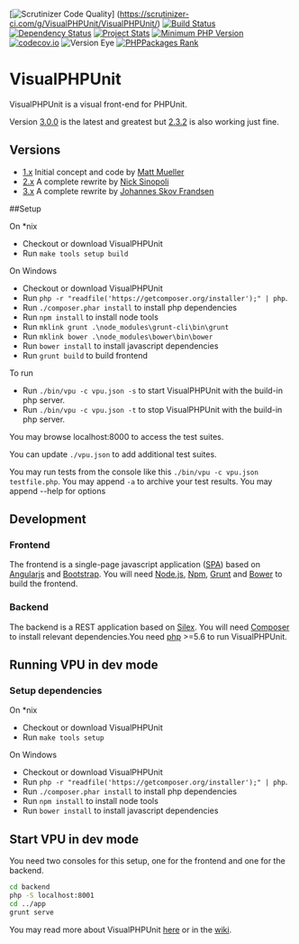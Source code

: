 [![Scrutinizer Code Quality](https://scrutinizer-ci.com/g/VisualPHPUnit/VisualPHPUnit/badges/quality-score.png)]
(https://scrutinizer-ci.com/g/VisualPHPUnit/VisualPHPUnit/)
[![Build Status](https://travis-ci.org/VisualPHPUnit/VisualPHPUnit.svg)](https://travis-ci.org/VisualPHPUnit/VisualPHPUnit)
[![Dependency Status](https://www.versioneye.com/user/projects/55f547b3a4155f00090005b5/badge.svg?style=flat)](https://www.versioneye.com/user/projects/55f547b3a4155f00090005b5)
[![Project Stats](https://www.openhub.net/p/VisualPHPUnit/widgets/project_thin_badge.gif)](https://www.openhub.net/p/VisualPHPUnit)
[![Minimum PHP Version](https://img.shields.io/badge/php-%3E%3D%205.6-8892BF.svg?style=flat-square)](https://php.net/)
[![codecov.io](http://codecov.io/github/VisualPHPUnit/VisualPHPUnit/coverage.svg)](http://codecov.io/github/VisualPHPUnit/VisualPHPUnit)
![Version Eye](http://php-eye.com/badge/visualphpunit/visualphpunit/tested.svg)
[![PHPPackages Rank](http://phppackages.org/p/visualphpunit/visualphpunit/badge/rank.svg)](http://phppackages.org/p/visualphpunit/visualphpunit)

# VisualPHPUnit

VisualPHPUnit is a visual front-end for PHPUnit.

Version [3.0.0](https://github.com/VisualPHPUnit/VisualPHPUnit/releases/tag/v3.0.0) is the latest and greatest but [2.3.2](https://github.com/VisualPHPUnit/VisualPHPUnit/releases/tag/v2.3.2) is also working just fine.

## Versions

* [1.x](https://github.com/VisualPHPUnit/VisualPHPUnit/tree/1.x) Initial concept and code by [Matt Mueller](https://github.com/matthewmueller)
* [2.x](https://github.com/VisualPHPUnit/VisualPHPUnit/tree/2.x) A complete rewrite by [Nick Sinopoli](https://github.com/NSinopoli)
* [3.x](https://github.com/VisualPHPUnit/VisualPHPUnit/tree/3.x) A complete rewrite by [Johannes Skov Frandsen](https://github.com/localgod)

##Setup

On *nix

 * Checkout or download VisualPHPUnit
 * Run `make tools setup build`
 
On Windows

 * Checkout or download VisualPHPUnit
 * Run `php -r "readfile('https://getcomposer.org/installer');" | php`.
 * Run `./composer.phar install` to install php dependencies
 * Run `npm install` to install node tools
 * Run `mklink grunt .\node_modules\grunt-cli\bin\grunt`
 * Run `mklink bower .\node_modules\bower\bin\bower`
 * Run `bower install` to install javascript dependencies
 * Run `grunt build` to build frontend
 
To run

 * Run `./bin/vpu -c vpu.json -s` to start VisualPHPUnit with the build-in php server.
 * Run `./bin/vpu -c vpu.json -t` to stop VisualPHPUnit with the build-in php server.

You may browse localhost:8000 to access the test suites.

You can update `./vpu.json` to add additional test suites.

You may run tests from the console like this `./bin/vpu -c vpu.json testfile.php`. You may append `-a` to archive your test results. You may append --help for options

## Development

### Frontend
The frontend is a single-page javascript application ([SPA](https://en.wikipedia.org/wiki/Single-page_application)) based on [Angularjs](https://angularjs.org/) and [Bootstrap](http://getbootstrap.com/). You will need [Node.js](https://nodejs.org/), [Npm](https://www.npmjs.com/), [Grunt](http://gruntjs.com/) and [Bower](http://bower.io/) to build the frontend.

### Backend
The backend is a REST application based on [Silex](http://silex.sensiolabs.org/). You will need [Composer](https://getcomposer.org/) to install relevant dependencies.You need [php](http://php.net/) >=5.6 to run VisualPHPUnit.


## Running VPU in dev mode

### Setup dependencies

On *nix

 * Checkout or download VisualPHPUnit
 * Run `make tools setup`
 
On Windows

 * Checkout or download VisualPHPUnit
 * Run `php -r "readfile('https://getcomposer.org/installer');" | php`.
 * Run `./composer.phar install` to install php dependencies
 * Run `npm install` to install node tools
 * Run `bower install` to install javascript dependencies


## Start VPU in dev mode
You need two consoles for this setup, one for the frontend and one for the backend.
```bash
cd backend
php -S localhost:8001
cd ../app
grunt serve
```

You may read more about VisualPHPUnit [here](http://visualphpunit.github.io/VisualPHPUnit/) or in the [wiki](https://github.com/VisualPHPUnit/VisualPHPUnit/wiki).
